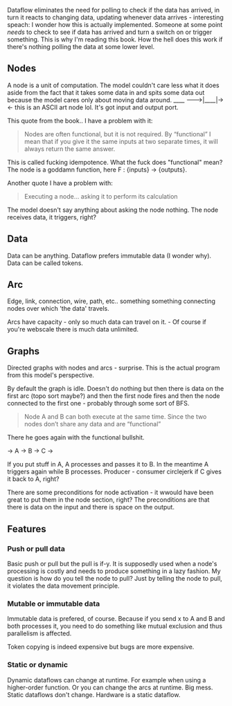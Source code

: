 Dataflow eliminates the need for polling to check if the data has arrived, in turn it reacts to 
changing data, updating whenever data arrives - interesting speach: I wonder how this is actually implemented. Someone at some point 
*needs* to check to see if data has arrived and turn a switch on or trigger something. This is why I'm reading this book. How the hell
does this work if there's nothing polling the data at some lower level.

## Nodes

A node is a unit of computation. The model couldn't care less what it does aside from the fact
that it takes some data in and spits some data out because the model cares only about moving data around.
     ____
--->|____|->   <- this is an ASCII art node lol. It's got input and output port.

This quote from the book.. I have a problem with it:

> Nodes are often functional, but it is not required.
> By “functional” I mean that if you give it the same inputs at two separate times,
> it will always return the same answer.

This is called fucking idempotence. What the fuck does "functional" mean? The node is a goddamn function, here F : {inputs} -> {outputs}.

Another quote I have a problem with:

> Executing a node… asking it to perform its calculation

The model doesn't say anything about asking the node nothing. The node receives data, it triggers, right?

## Data

Data can be anything. Dataflow prefers immutable data (I wonder why).
Data can be called tokens.

## Arc

Edge, link, connection, wire, path, etc.. something something connecting nodes over which 'the data' travels.

Arcs have capacity - only so much data can travel on it. - Of course if you're webscale there is much data unlimited.

## Graphs

Directed graphs with nodes and arcs - surprise. This is the actual program from this model's perspective.

By default the graph is idle. Doesn't do nothing but then there is data on the first arc (topo sort maybe?) and then the first node
fires and then the node connected to the first one - probably through some sort of BFS.

> Node A and B can both execute at the same time. Since the two nodes don’t share any data and are “functional” 

There he goes again with the functional bullshit.

-> A -> B -> C ->

If you put stuff in A, A processes and passes it to B. In the meantime A triggers again while B processes. Producer - consumer
circlejerk if C gives it back to A, right?

There are some preconditions for node activation - it wwould have been great to put them in the node section, right?
The preconditions are that there is data on the input and there is space on the output.

## Features

### Push or pull data

Basic push or pull but the pull is if-y. It is supposedly used when a node's processing is costly and needs to produce something
in a lazy fashion. My question is how do you tell the node to pull? Just by telling the node to pull, it violates the data movement
principle. 

### Mutable or immutable data

Immutable data is prefered, of course. Because if you send x to A and B and both processes it, you need to do something like
mutual exclusion and thus parallelism is affected.

Token copying is indeed expensive but bugs are more expensive.

### Static or dynamic

Dynamic dataflows can change at runtime. For example when using a higher-order function. Or you can change the arcs at runtime. Big 
mess. Static dataflows don't change. Hardware is a static dataflow.







